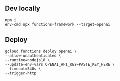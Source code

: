 ## Dev locally

```
npm i
env-cmd npx functions-framework --target=openai
```

## Deploy

```
gcloud functions deploy openai \
--allow-unauthenticated \
--runtime=nodejs18 \
--update-env-vars OPENAI_API_KEY=PASTE_KEY_HERE \
--timeout=540s \
--trigger-http
```
